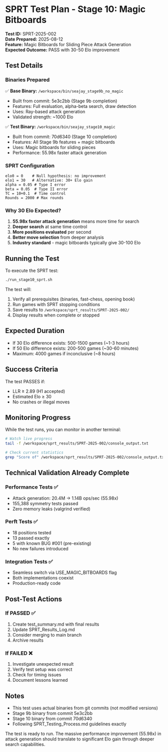 # SPRT Test Plan - Stage 10: Magic Bitboards

**Test ID:** SPRT-2025-002  
**Date Prepared:** 2025-08-12  
**Feature:** Magic Bitboards for Sliding Piece Attack Generation  
**Expected Outcome:** PASS with 30-50 Elo improvement

## Test Details

### Binaries Prepared
✅ **Base Binary:** `/workspace/bin/seajay_stage9b_no_magic`
- Built from commit: 5e3c2bb (Stage 9b completion)
- Features: Full evaluation, alpha-beta search, draw detection
- Uses: Ray-based attack generation
- Validated strength: ~1000 Elo

✅ **Test Binary:** `/workspace/bin/seajay_stage10_magic`  
- Built from commit: 70d6340 (Stage 10 completion)
- Features: All Stage 9b features + magic bitboards
- Uses: Magic bitboards for sliding pieces
- Performance: 55.98x faster attack generation

### SPRT Configuration
```
elo0 = 0    # Null hypothesis: no improvement
elo1 = 30   # Alternative: 30+ Elo gain
alpha = 0.05 # Type I error
beta = 0.05  # Type II error
TC = 10+0.1  # Time control
Rounds = 2000 # Max rounds
```

### Why 30 Elo Expected?
1. **55.98x faster attack generation** means more time for search
2. **Deeper search** at same time control
3. **More positions evaluated** per second
4. **Better move selection** from deeper analysis
5. **Industry standard** - magic bitboards typically give 30-100 Elo

## Running the Test

To execute the SPRT test:
```bash
./run_stage10_sprt.sh
```

The test will:
1. Verify all prerequisites (binaries, fast-chess, opening book)
2. Run games with SPRT stopping conditions
3. Save results to `/workspace/sprt_results/SPRT-2025-002/`
4. Display results when complete or stopped

## Expected Duration
- If 30 Elo difference exists: 500-1500 games (~1-3 hours)
- If 50 Elo difference exists: 200-500 games (~30-60 minutes)
- Maximum: 4000 games if inconclusive (~8 hours)

## Success Criteria
The test PASSES if:
- LLR ≥ 2.89 (H1 accepted)
- Estimated Elo ≥ 30
- No crashes or illegal moves

## Monitoring Progress
While the test runs, you can monitor in another terminal:
```bash
# Watch live progress
tail -f /workspace/sprt_results/SPRT-2025-002/console_output.txt

# Check current statistics
grep "Score of" /workspace/sprt_results/SPRT-2025-002/console_output.txt | tail -1
```

## Technical Validation Already Complete

### Performance Tests ✅
- Attack generation: 20.4M → 1.14B ops/sec (55.98x)
- 155,388 symmetry tests passed
- Zero memory leaks (valgrind verified)

### Perft Tests ✅
- 18 positions tested
- 13 passed exactly
- 5 with known BUG #001 (pre-existing)
- No new failures introduced

### Integration Tests ✅
- Seamless switch via USE_MAGIC_BITBOARDS flag
- Both implementations coexist
- Production-ready code

## Post-Test Actions

### If PASSED ✅
1. Create test_summary.md with final results
2. Update SPRT_Results_Log.md
3. Consider merging to main branch
4. Archive results

### If FAILED ❌
1. Investigate unexpected result
2. Verify test setup was correct
3. Check for timing issues
4. Document lessons learned

## Notes
- This test uses actual binaries from git commits (not modified versions)
- Stage 9b binary from commit 5e3c2bb
- Stage 10 binary from commit 70d6340
- Following SPRT_Testing_Process.md guidelines exactly

The test is ready to run. The massive performance improvement (55.98x) in attack generation should translate to significant Elo gain through deeper search capabilities.